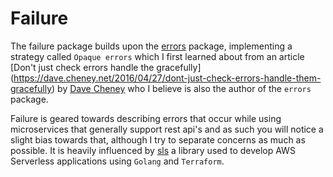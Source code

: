 # Failure
The failure package builds upon the [errors](https://github.com/pkg/errors) 
package, implementing a strategy called ``Opaque errors`` which I first learned 
about from an article [Don't just check errors handle the gracefully]
(https://dave.cheney.net/2016/04/27/dont-just-check-errors-handle-them-gracefully)
by [Dave Cheney](https://dave.cheney.net) who I believe is also the author of the `errors` package. 



Failure is geared towards describing errors that occur while using 
microservices that generally support rest api's and as such you will notice 
a slight bias towards that, although I try to separate concerns as much as 
possible. It is heavily influenced by [sls](https://github.com/rsb/sls) a 
library used to develop AWS Serverless applications using `Golang` and 
`Terraform`. 

